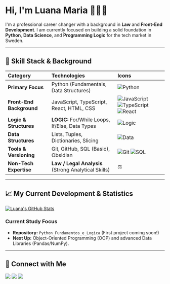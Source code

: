 # Hi, I'm Luana Maria 👋🇸🇪

I'm a professional career changer with a background in **Law** and **Front-End Development**. I am currently focused on building a solid foundation in **Python**, **Data Science**, and **Programming Logic** for the tech market in Sweden.

---

## 🚀 Skill Stack & Background

| Category | Technologies | Icons |
| :--- | :--- | :--- |
| **Primary Focus** | Python (Fundamentals, Data Structures) | ![Python](https://img.shields.io/badge/Python-3670A0?style=for-the-badge&logo=python&logoColor=ffdd54) |
| **Front-End Background** | JavaScript, TypeScript, React, HTML, CSS | ![JavaScript](https://img.shields.io/badge/JavaScript-F7DF1E?style=for-the-badge&logo=javascript&logoColor=black) ![TypeScript](https://img.shields.io/badge/TypeScript-007ACC?style=for-the-badge&logo=typescript&logoColor=white) ![React](https://img.shields.io/badge/React-20232A?style=for-the-badge&logo=react&logoColor=61DAFB) |
| **Logic & Structures** | **LOGIC:** For/While Loops, If/Else, Data Types | ![Logic](https://img.shields.io/badge/Logic-5C5C5C?style=for-the-badge&logo=logic&logoColor=orange) |
| **Data Structures** | Lists, Tuples, Dictionaries, Slicing | ![Data](https://img.shields.io/badge/Data%20Structures-9CF?style=for-the-badge&logo=data%2Eworld&logoColor=white) |
| **Tools & Versioning** | Git, GitHub, SQL (Basic), Obsidian | ![Git](https://img.io/badge/GIT-E44C30?style=for-the-badge&logo=git&logoColor=white) ![SQL](https://img.shields.io/badge/SQL-025E8C?style=for-for-the-badge&logo=mysql&logoColor=white) |
| **Non-Tech Expertise** | **Law / Legal Analysis** (Strong Analytical Skills) | ⚖️ |

---

## 📈 My Current Development & Statistics

[![Luana's GitHub Stats](https://github-readme-stats.vercel.app/api?username=Luana-M-Dev&show_icons=true&theme=buefy&hide_border=true&include_all_commits=true&count_private=true)](https://github.com/Luana-M-Dev)

### Current Study Focus
- **Repository:** `Python_Fundamentos_e_Logica` (First project coming soon!)
- **Next Up:** Object-Oriented Programming (OOP) and advanced Data Libraries (Pandas/NumPy).

---

## 📧 Connect with Me

<div>
  <a href="https://www.linkedin.com/in/luana-maria-da-silva-de-freitas-84382512a/" target="_blank"><img src="https://img.shields.io/badge/-LinkedIn-%230077B5?style=for-the-badge&logo=linkedin&logoColor=white" target="_blank"></a>  
  <a href = "mailto:luanamariasuecia@gmail.com"><img src="https://img.shields.io/badge/-Gmail-%23333?style=for-the-badge&logo=gmail&logoColor=white" target="_blank"></a>
  <a href="https://www.instagram.com/luanabin/" target="_blank"><img src="https://img.shields.io/badge/-Instagram-%23E4405F?style=for-the-badge&logo=instagram&logoColor=white" target="_blank"></a>
</div>
